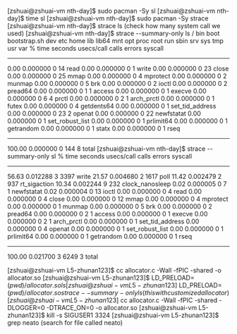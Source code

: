 [zshuai@zshuai-vm nth-day]$ sudo pacman -Sy sl
[zshuai@zshuai-vm nth-day]$ time sl
[zshuai@zshuai-vm nth-day]$ sudo pacman -Sy strace
[zshuai@zshuai-vm nth-day]$ strace ls (check how many system call we used)
[zshuai@zshuai-vm nth-day]$ strace --summary-only ls /
bin  boot  bootstrap.sh  dev  etc  home  lib  lib64  mnt  opt  proc  root  run  sbin  srv  sys  tmp  usr  var
% time     seconds  usecs/call     calls    errors syscall
------ ----------- ----------- --------- --------- ----------------
  0.00    0.000000           0        14           read
  0.00    0.000000           0         1           write
  0.00    0.000000           0        23           close
  0.00    0.000000           0        25           mmap
  0.00    0.000000           0         4           mprotect
  0.00    0.000000           0         2           munmap
  0.00    0.000000           0         5           brk
  0.00    0.000000           0         2           ioctl
  0.00    0.000000           0         2           pread64
  0.00    0.000000           0         1         1 access
  0.00    0.000000           0         1           execve
  0.00    0.000000           0         6         4 prctl
  0.00    0.000000           0         2         1 arch_prctl
  0.00    0.000000           0         1           futex
  0.00    0.000000           0         4           getdents64
  0.00    0.000000           0         1           set_tid_address
  0.00    0.000000           0        23         2 openat
  0.00    0.000000           0        22           newfstatat
  0.00    0.000000           0         1           set_robust_list
  0.00    0.000000           0         1           prlimit64
  0.00    0.000000           0         1           getrandom
  0.00    0.000000           0         1           statx
  0.00    0.000000           0         1           rseq
------ ----------- ----------- --------- --------- ----------------
100.00    0.000000           0       144         8 total
[zshuai@zshuai-vm nth-day]$ strace --summary-only sl
% time     seconds  usecs/call     calls    errors syscall
------ ----------- ----------- --------- --------- ----------------
56.63    0.012288           3      3397           write
21.57    0.004680           2      1617           poll
11.42    0.002479           2       937           rt_sigaction
10.34    0.002244           9       232           clock_nanosleep
0.02    0.000005           0         7         1 newfstatat
0.02    0.000004           0        13           ioctl
0.00    0.000000           0         4           read
0.00    0.000000           0         4           close
0.00    0.000000           0        12           mmap
0.00    0.000000           0         4           mprotect
0.00    0.000000           0         1           munmap
0.00    0.000000           0         5           brk
0.00    0.000000           0         2           pread64
0.00    0.000000           0         2         1 access
0.00    0.000000           0         1           execve
0.00    0.000000           0         2         1 arch_prctl
0.00    0.000000           0         1           set_tid_address
0.00    0.000000           0         4           openat
0.00    0.000000           0         1           set_robust_list
0.00    0.000000           0         1           prlimit64
0.00    0.000000           0         1           getrandom
0.00    0.000000           0         1           rseq
------ ----------- ----------- --------- --------- ----------------
100.00    0.021700           3      6249         3 total

[zshuai@zshuai-vm L5-zhunan123]$ cc allocator.c -Wall -fPIC -shared -o allocator.so
[zshuai@zshuai-vm L5-zhunan123]$ LD_PRELOAD=$(pwd)/allocator.so ls
[zshuai@zshuai-vm L5-zhunan123]$ LD_PRELOAD=$(pwd)/allocator.so strace --summary-only ls  (this with customized allocator)
[zshuai@zshuai-vm L5-zhunan123]$ cc allocator.c -Wall -fPIC -shared -DLOGGER=0 -DTRACE_ON=0 -o allocator.so
[zshuai@zshuai-vm L5-zhunan123]$ kill -s SIGUSER1 3324
[zshuai@zshuai-vm L5-zhunan123]$ grep neato (search for file called neato)